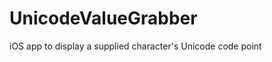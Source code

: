 UnicodeValueGrabber
===================

iOS app to display a supplied character's Unicode code point
